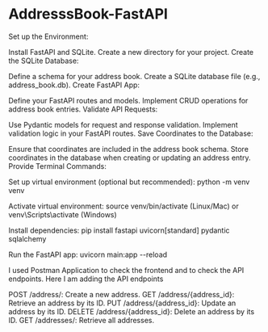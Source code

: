 # AddresssBook-FastAPI
Set up the Environment:

Install FastAPI and SQLite.
Create a new directory for your project.
Create the SQLite Database:

Define a schema for your address book.
Create a SQLite database file (e.g., address_book.db).
Create FastAPI App:

Define your FastAPI routes and models.
Implement CRUD operations for address book entries.
Validate API Requests:

Use Pydantic models for request and response validation.
Implement validation logic in your FastAPI routes.
Save Coordinates to the Database:

Ensure that coordinates are included in the address book schema.
Store coordinates in the database when creating or updating an address entry.
Provide Terminal Commands:

Set up virtual environment (optional but recommended): python -m venv venv

Activate virtual environment: source venv/bin/activate (Linux/Mac) or venv\Scripts\activate (Windows)

Install dependencies: pip install fastapi uvicorn[standard] pydantic sqlalchemy

Run the FastAPI app: uvicorn main:app --reload

I used Postman Application to check the frontend and to check the API endpoints. Here I am adding the API endpoints

POST /address/: Create a new address.
GET /address/{address_id}: Retrieve an address by its ID.
PUT /address/{address_id}: Update an address by its ID.
DELETE /address/{address_id}: Delete an address by its ID.
GET /addresses/: Retrieve all addresses.
